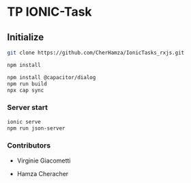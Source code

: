 # TP IONIC-Task

## Initialize

```bash
git clone https://github.com/CherHamza/IonicTasks_rxjs.git
```

```bash
npm install
```

```bash
npm install @capacitor/dialog
npm run build
npx cap sync
```

### Server start

```bash
ionic serve
npm run json-server
```

### Contributors 

- Virginie Giacometti

- Hamza Cheracher